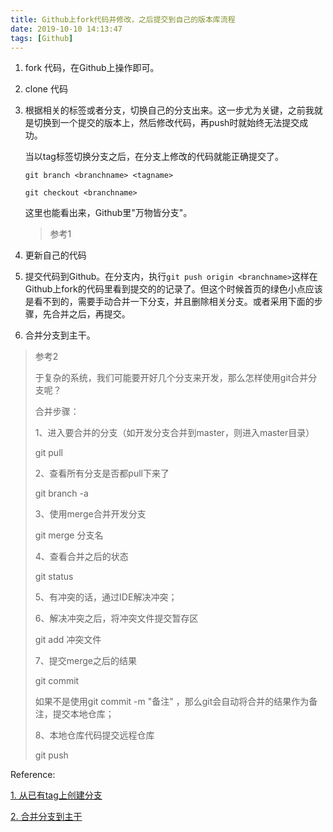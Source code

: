 ```yaml
---
title: Github上fork代码并修改，之后提交到自己的版本库流程
date: 2019-10-10 14:13:47
tags: [Github]
---
```


1. fork 代码，在Github上操作即可。



2. clone 代码



3. 根据相关的标签或者分支，切换自己的分支出来。这一步尤为关键，之前我就是切换到一个提交的版本上，然后修改代码，再push时就始终无法提交成功。

   当以tag标签切换分支之后，在分支上修改的代码就能正确提交了。

   `git branch <branchname> <tagname>`

   `git checkout <branchname>`

   这里也能看出来，Github里"万物皆分支"。

   > 参考1

4. 更新自己的代码

   

5. 提交代码到Github。在分支内，执行`git push origin <branchname>`这样在Github上fork的代码里看到提交的的记录了。但这个时候首页的绿色小点应该是看不到的，需要手动合并一下分支，并且删除相关分支。或者采用下面的步骤，先合并之后，再提交。

6. 合并分支到主干。

> 参考2
>
> 于复杂的系统，我们可能要开好几个分支来开发，那么怎样使用git合并分支呢？
>
> 合并步骤：
>
> 1、进入要合并的分支（如开发分支合并到master，则进入master目录）
>
> git pull
>
> 2、查看所有分支是否都pull下来了
>
> git branch -a
>
> 3、使用merge合并开发分支
>
> git merge 分支名
>
> 4、查看合并之后的状态
>
> git status 
>
> 5、有冲突的话，通过IDE解决冲突；
>
> 6、解决冲突之后，将冲突文件提交暂存区
>
> git add 冲突文件
>
> 7、提交merge之后的结果
>
> git commit 
>
> 如果不是使用git commit -m "备注" ，那么git会自动将合并的结果作为备注，提交本地仓库；
>
> 8、本地仓库代码提交远程仓库
>
> git push



Reference:

[1. 从已有tag上创建分支](https://www.jianshu.com/p/ef23d15742a9)

[2. 合并分支到主干](https://blog.csdn.net/BlueBirdssh/article/details/88393751)